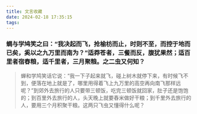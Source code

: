 ```yaml
---
title: 文言收藏
date: 2024-02-18 17:35:15
tags:
---
```



### 蜩与学鸠笑之曰：“我决起而飞，抢榆枋而止，时则不至，而控于地而已矣，奚以之九万里而南为？”适莽苍者，三餐而反，腹犹果然；适百里者宿舂粮，适千里者，三月聚粮。之二虫又何知？


> 蝉和学鸠笑话它说：“我一下子起来就飞，碰上树木就停下来，有时候飞不到，便落在地上就是了，哪里用得着飞上九万里的高空再向南飞那样远呢？”到郊外去旅行的人只要带三顿饭，吃完三顿饭就回家，肚子还是饱饱的；到百里外去旅行的人，头天晚上就要舂米做好干粮；到千里外去旅行的人，要用三个月积聚干粮。这两只飞虫又懂得什么呢？
